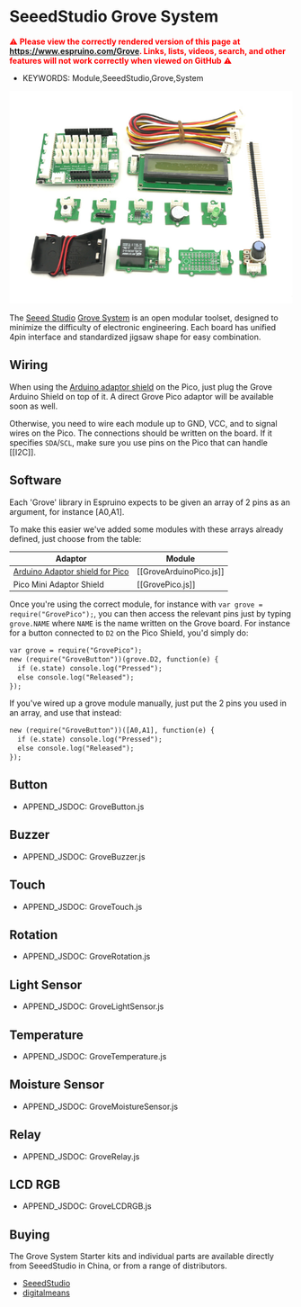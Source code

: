 <!--- Copyright (c) 2015 Gordon Williams, Pur3 Ltd. See the file LICENSE for copying permission. -->
SeeedStudio Grove System
=====================

<span style="color:red">:warning: **Please view the correctly rendered version of this page at https://www.espruino.com/Grove. Links, lists, videos, search, and other features will not work correctly when viewed on GitHub** :warning:</span>

* KEYWORDS: Module,SeeedStudio,Grove,System

![Grove System](Grove.jpg)

The [Seeed Studio](http://www.seeedstudio.com) [Grove System](http://www.seeedstudio.com/wiki/Grove_System) is an open modular toolset, designed to minimize the difficulty of electronic engineering. Each board has unified 4pin interface and standardized jigsaw shape for easy combination.

Wiring
-----

When using the [Arduino adaptor shield](/ArduinoPico) on the Pico, just plug the Grove Arduino Shield on top of it.
A direct Grove Pico adaptor will be available soon as well.

Otherwise, you need to wire each module up to GND, VCC, and to signal wires on the Pico. The connections should be written on the board. If it specifies `SDA`/`SCL`, make sure you use pins on the Pico that can handle [[I2C]].

Software
-------

Each 'Grove' library in Espruino expects to be given an array of 2 pins as an argument, for instance [A0,A1].

To make this easier we've added some modules with these arrays already defined, just choose from the table:

| Adaptor | Module |
|---------|--------|
| [Arduino Adaptor shield for Pico](/ArduinoPico) | [[GroveArduinoPico.js]] |
| Pico Mini Adaptor Shield | [[GrovePico.js]] |

Once you're using the correct module, for instance with `var grove = require("GrovePico");`, 
you can then access the relevant pins just by typing `grove.NAME` where `NAME` is the name 
written on the Grove board. For instance for a button connected to `D2` on the Pico Shield,
you'd simply do:

```
var grove = require("GrovePico");
new (require("GroveButton"))(grove.D2, function(e) {
  if (e.state) console.log("Pressed");
  else console.log("Released");
});
```

If you've wired up a grove module manually, just put the 2 pins you used in an array, and use that instead:

```
new (require("GroveButton"))([A0,A1], function(e) {
  if (e.state) console.log("Pressed");
  else console.log("Released");
});
```

Button
-----

* APPEND_JSDOC: GroveButton.js

Buzzer
-----

* APPEND_JSDOC: GroveBuzzer.js

Touch
----

* APPEND_JSDOC: GroveTouch.js

Rotation
-------

* APPEND_JSDOC: GroveRotation.js

Light Sensor
----------

* APPEND_JSDOC: GroveLightSensor.js

Temperature
----------

* APPEND_JSDOC: GroveTemperature.js

Moisture Sensor
---------------

* APPEND_JSDOC: GroveMoistureSensor.js

Relay
----

* APPEND_JSDOC: GroveRelay.js

LCD RGB
------

* APPEND_JSDOC: GroveLCDRGB.js


Buying
------

The Grove System Starter kits and individual parts are available directly from SeeedStudio in China, or from a range of distributors.

* [SeeedStudio](http://www.seeedstudio.com/depot/s/grove.html)
* [digitalmeans](https://digitalmeans.co.uk/shop/index.php?search=grove)
